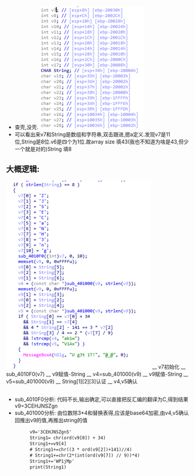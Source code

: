 - 查壳,没壳.
![](a.png)
- 可以看出来v7和String是数组和字符串,双击跟进,摁a定义.发现v7是11位,String是8位.v6是四个为1位.故array size 填43(我也不知道为啥是43,但少一个就是对的)String 填8
## 大概逻辑:
![](b.png)
 __ v7初始化
 __ sub_4010F0(v7)
 __ v9赋值-String
 __ v4=sub_401000(v9)
 __ v9赋值-String
 __ v5=sub_401000(v9)
 __ String[1][2][3]认证
 __ v4,v5确认
 
 ##
 -  sub_4010F0分析:
 代码不长,输出确定,可以直接把反汇编的翻译为C,得到结果v9=3CEHJNSZgn
 - sub_401000分析:
 由位数除3*4和替换表得,应该是base64加密,由v4,v5确认回推出v9的值,再推出string的值
 
 ```pythonimport base64
          v9='3CEHJNSZgn5'
          String1= chr(ord(v9[0]) + 34)
          String1+=v9[4]
          # String1+=chr((3 * ord(v9[2])+141)//4)
          # String1+=chr(2*(int(ord(v9[7]) // 9))*4)
          String1+='WP1jMp'
          print(String1)
```